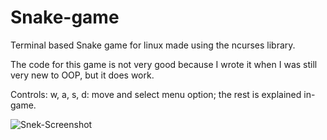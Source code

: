 # Snake-game
Terminal based Snake game for linux made using the ncurses library.

The code for this game is not very good because I wrote it when I was still very new to OOP, but it does work.

Controls: w, a, s, d: move and select menu option; the rest is explained in-game.

![Snek-Screenshot](https://github.com/blattgoldowo/Snake-game/assets/56111939/5474aa38-2d46-4ba1-8ca2-61444bc82ef8)
